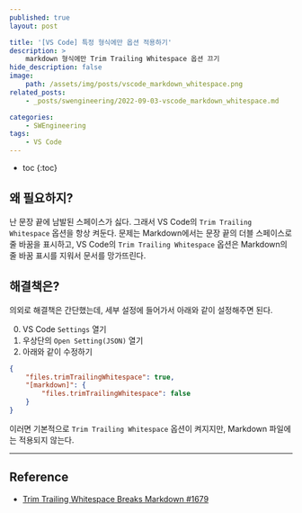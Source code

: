 ```yaml
---
published: true
layout: post

title: '[VS Code] 특정 형식에만 옵션 적용하기'
description: >
    markdown 형식에만 Trim Trailing Whitespace 옵션 끄기
hide_description: false
image:
    path: /assets/img/posts/vscode_markdown_whitespace.png
related_posts:
    - _posts/swengineering/2022-09-03-vscode_markdown_whitespace.md

categories:
    - SWEngineering
tags:
    - VS Code
---
```

* toc
{:toc}

## 왜 필요하지?

난 문장 끝에 남발된 스페이스가 싫다. 그래서 VS Code의 `Trim Trailing Whitespace` 옵션을 항상 켜둔다. 문제는 Markdown에서는 문장 끝의 더블 스페이스로 줄 바꿈을 표시하고, VS Code의 `Trim Trailing Whitespace` 옵션은 Markdown의 줄 바꿈 표시를 지워서 문서를 망가뜨린다.  

## 해결책은?

의외로 해결책은 간단했는데, 세부 설정에 들어가서 아래와 같이 설정해주면 된다.  

0. VS Code `Settings` 열기
0. 우상단의 `Open Setting(JSON)` 열기
0. 아래와 같이 수정하기

```json
{
    "files.trimTrailingWhitespace": true,
    "[markdown]": {
        "files.trimTrailingWhitespace": false
    }
}
```

이러면 기본적으로 `Trim Trailing Whitespace` 옵션이 켜지지만, Markdown 파일에는 적용되지 않는다.  

---
## Reference
- [Trim Trailing Whitespace Breaks Markdown #1679](https://github.com/microsoft/vscode/issues/1679)